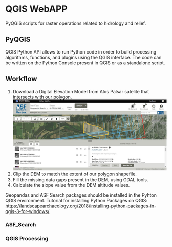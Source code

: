 # QGIS WebAPP 
PyQGIS scripts for raster operations related to hidrology and relief. 

## PyQGIS
QGIS Python API allows to run Python code in order to build processing algorithms, functions, and plugins using the QGIS interface. The code can be written on the Python Console present in QGIS or as a standalone script.

## Workflow
1. Download a Digital Elevation Model from Alos Palsar satelite that intersects with our polygon. 
![alsvrtx](img/alaska_vertex.JPG)
2. Clip the DEM to match the extent of our polygon shapefile.
3. Fill the missing data gaps present in the DEM, using GDAL tools.
4. Calculate the slope value from the DEM altitude values.

Geopandas and ASF Search packages should be installed in the Pyhton QGIS environment. Tutorial for installing Python Packages on QGIS: https://landscapearchaeology.org/2018/installing-python-packages-in-qgis-3-for-windows/

### ASF_Search


### QGIS Processing
